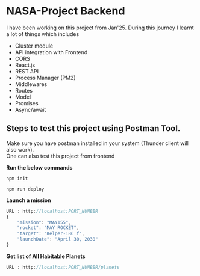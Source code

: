 # NASA-Project Backend

I have been working on this project from Jan'25. During this journey I learnt a lot of things which includes

- Cluster module
- API integration with Frontend
- CORS
- React.js
- REST API
- Process Manager (PM2)
- Middlewares
- Routes
- Model
- Promises
- Async/await

## Steps to test this project using Postman Tool.

Make sure you have postman installed in your system (Thunder client will also work).  
One can also test this project from frontend

**Run the below commands**
```
npm init

npm run deploy

```
<!-- 
**Create a .env file which includes.**  
```javascript
PORT = enter your port number.  
DATABASE_URL = enter your mongodb url.  
ACCESS_TOKEN_SECRET = enter_your_secret_access_token.  
REFRESH_TOKEN_SECRET = enter_your_secret_refresh_token.
``` -->

**Launch a mission**
```javascript
URL : http://localhost:PORT_NUMBER
{
    "mission": "MAY155",
    "rocket": "MAY ROCKET",
    "target": "Kelper-186 f",
    "launchDate": "April 30, 2030"
}
```

**Get list of All Habitable Planets**
```javascript
URL : http://localhost:PORT_NUMBER/planets
```